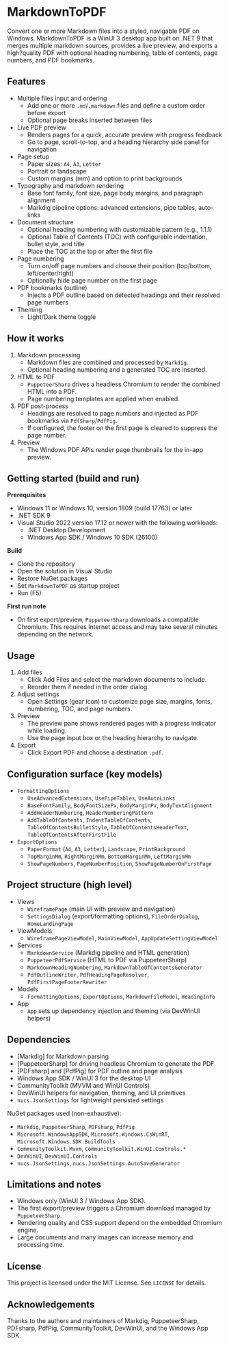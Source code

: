 # MarkdownToPDF

Convert one or more Markdown files into a styled, navigable PDF on Windows. MarkdownToPDF is a WinUI 3 desktop app built on .NET 9 that merges multiple markdown sources, provides a live preview, and exports a high?quality PDF with optional heading numbering, table of contents, page numbers, and PDF bookmarks.


## Features

- Multiple files input and ordering
  - Add one or more `.md`/`.markdown` files and define a custom order before export
  - Optional page breaks inserted between files
- Live PDF preview
  - Renders pages for a quick, accurate preview with progress feedback
  - Go to page, scroll-to-top, and a heading hierarchy side panel for navigation
- Page setup
  - Paper sizes: `A4`, `A3`, `Letter`
  - Portrait or landscape
  - Custom margins (mm) and option to print backgrounds
- Typography and markdown rendering
  - Base font family, font size, page body margins, and paragraph alignment
  - Markdig pipeline options: advanced extensions, pipe tables, auto-links
- Document structure
  - Optional heading numbering with customizable pattern (e.g., 1.1.1)
  - Optional Table of Contents (TOC) with configurable indentation, bullet style, and title
  - Place the TOC at the top or after the first file
- Page numbering
  - Turn on/off page numbers and choose their position (top/bottom, left/center/right)
  - Optionally hide page number on the first page
- PDF bookmarks (outline)
  - Injects a PDF outline based on detected headings and their resolved page numbers
- Theming
  - Light/Dark theme toggle


## How it works

1) Markdown processing
   - Markdown files are combined and processed by `Markdig`.
   - Optional heading numbering and a generated TOC are inserted.
2) HTML to PDF
   - `PuppeteerSharp` drives a headless Chromium to render the combined HTML into a PDF.
   - Page numbering templates are applied when enabled.
3) PDF post-process
   - Headings are resolved to page numbers and injected as PDF bookmarks via `PdfSharp`/`PdfPig`.
   - If configured, the footer on the first page is cleared to suppress the page number.
4) Preview
   - The Windows PDF APIs render page thumbnails for the in-app preview.


## Getting started (build and run)

**Prerequisites**
- Windows 11 or Windows 10, version 1809 (build 17763) or later
- .NET SDK 9
- Visual Studio 2022 version 17.12 or newer with the following workloads:
  - .NET Desktop Development
  - Windows App SDK / Windows 10 SDK (26100)

**Build**
- Clone the repository
- Open the solution in Visual Studio
- Restore NuGet packages
- Set `MarkdownToPDF` as startup project
- Run (F5)

**First run note**
- On first export/preview, `PuppeteerSharp` downloads a compatible Chromium. This requires Internet access and may take several minutes depending on the network.


## Usage

1) Add files
   - Click Add Files and select the markdown documents to include.
   - Reorder them if needed in the order dialog.
2) Adjust settings
   - Open Settings (gear icon) to customize page size, margins, fonts, numbering, TOC, and page numbers.
3) Preview
   - The preview pane shows rendered pages with a progress indicator while loading.
   - Use the page input box or the heading hierarchy to navigate.
4) Export
   - Click Export PDF and choose a destination `.pdf`.


## Configuration surface (key models)

- `FormattingOptions`
  - `UseAdvancedExtensions`, `UsePipeTables`, `UseAutoLinks`
  - `BaseFontFamily`, `BodyFontSizePx`, `BodyMarginPx`, `BodyTextAlignment`
  - `AddHeaderNumbering`, `HeaderNumberingPattern`
  - `AddTableOfContents`, `IndentTableOfContents`, `TableOfContentsBulletStyle`, `TableOfContentsHeaderText`, `TableOfContentsAfterFirstFile`
- `ExportOptions`
  - `PaperFormat` (`A4`, `A3`, `Letter`), `Landscape`, `PrintBackground`
  - `TopMarginMm`, `RightMarginMm`, `BottomMarginMm`, `LeftMarginMm`
  - `ShowPageNumbers`, `PageNumberPosition`, `ShowPageNumberOnFirstPage`


## Project structure (high level)

- Views
  - `WireframePage` (main UI with preview and navigation)
  - `SettingsDialog` (export/formatting options), `FileOrderDialog`, `HomeLandingPage`
- ViewModels
  - `WireframePageViewModel`, `MainViewModel`, `AppUpdateSettingViewModel`
- Services
  - `MarkdownService` (Markdig pipeline and HTML generation)
  - `PuppeteerPdfService` (HTML to PDF via PuppeteerSharp)
  - `MarkdownHeadingNumbering`, `MarkdownTableOfContentsGenerator`
  - `PdfOutlineWriter`, `PdfHeadingPageResolver`, `PdfFirstPageFooterRewriter`
- Models
  - `FormattingOptions`, `ExportOptions`, `MarkdownFileModel`, `HeadingInfo`
- App
  - `App` sets up dependency injection and theming (via DevWinUI helpers)


## Dependencies

- [Markdig] for Markdown parsing
- [PuppeteerSharp] for driving headless Chromium to generate the PDF
- [PDFsharp] and [PdfPig] for PDF outline and page analysis
- Windows App SDK / WinUI 3 for the desktop UI
- CommunityToolkit (MVVM and WinUI Controls)
- DevWinUI helpers for navigation, theming, and UI primitives
- `nucs.JsonSettings` for lightweight persisted settings

NuGet packages used (non-exhaustive):
- `Markdig`, `PuppeteerSharp`, `PDFsharp`, `PdfPig`
- `Microsoft.WindowsAppSDK`, `Microsoft.Windows.CsWinRT`, `Microsoft.Windows.SDK.BuildTools`
- `CommunityToolkit.Mvvm`, `CommunityToolkit.WinUI.Controls.*`
- `DevWinUI`, `DevWinUI.Controls`
- `nucs.JsonSettings`, `nucs.JsonSettings.AutoSaveGenerator`


## Limitations and notes

- Windows only (WinUI 3 / Windows App SDK).
- The first export/preview triggers a Chromium download managed by `PuppeteerSharp`.
- Rendering quality and CSS support depend on the embedded Chromium engine.
- Large documents and many images can increase memory and processing time.


## License

This project is licensed under the MIT License. See `LICENSE` for details.


## Acknowledgements

Thanks to the authors and maintainers of Markdig, PuppeteerSharp, PDFsharp, PdfPig, CommunityToolkit, DevWinUI, and the Windows App SDK.